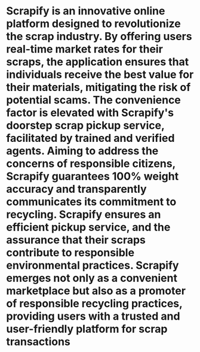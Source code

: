# Scrapify is an innovative online platform designed to revolutionize the scrap industry. By offering users real-time market rates for their scraps, the application ensures that individuals receive the best value for their materials, mitigating the risk of potential scams. The convenience factor is elevated with Scrapify's doorstep scrap pickup service, facilitated by trained and verified agents. Aiming to address the concerns of responsible citizens, Scrapify guarantees 100% weight accuracy and transparently communicates its commitment to recycling. Scrapify ensures an efficient pickup service, and the assurance that their scraps contribute to responsible environmental practices. Scrapify emerges not only as a convenient marketplace but also as a promoter of responsible recycling practices, providing users with a trusted and user-friendly platform for scrap transactions
